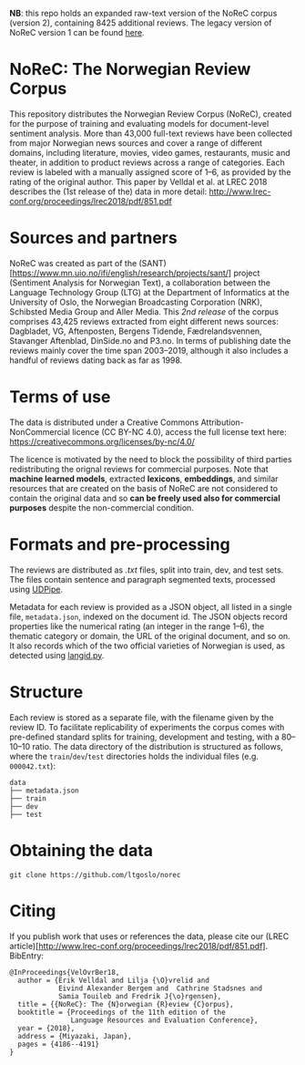 **NB**: this repo holds an expanded raw-text version of the NoReC corpus (version 2), containing 8425 additional reviews. The legacy version of NoReC version 1 can be found [here](https://github.com/erikve/norec).

# NoReC: The Norwegian Review Corpus
This repository distributes the Norwegian Review Corpus (NoReC), created for the purpose of training and evaluating models for document-level sentiment analysis. More than 43,000 full-text reviews have been collected from major Norwegian news sources and cover a range of different domains, including literature, movies, video games, restaurants, music and theater, in addition to product reviews across a range of categories. Each review is labeled with a manually assigned score of 1–6, as provided by the rating of the original author. This paper by Velldal et al. at LREC 2018 describes the (1st release of the) data in more detail: http://www.lrec-conf.org/proceedings/lrec2018/pdf/851.pdf 

# Sources and partners
NoReC was created as part of the (SANT)[https://www.mn.uio.no/ifi/english/research/projects/sant/] project (Sentiment Analysis for Norwegian Text), a collaboration between the Language Technology Group (LTG) at the Department of Informatics at the University of Oslo, the Norwegian Broadcasting Corporation (NRK), Schibsted Media Group and Aller Media. This _2nd release_ of the corpus comprises 43,425 reviews extracted from eight different news sources: Dagbladet, VG, Aftenposten, Bergens Tidende, Fædrelandsvennen, Stavanger Aftenblad, DinSide.no and P3.no. In terms of publishing date the reviews mainly cover the time span 2003–2019, although it also includes a handful of reviews dating back as far as 1998.

# Terms of use
The data is distributed under a Creative Commons Attribution-NonCommercial licence (CC BY-NC 4.0), access the full license text here: https://creativecommons.org/licenses/by-nc/4.0/

The licence is motivated by the need to block the possibility of third parties redistributing the orignal reviews for commercial purposes. Note that **machine learned models**, extracted **lexicons**, **embeddings**, and similar resources that are created on the basis of NoReC are not considered to contain the original data and so **can be freely used also for commercial purposes** despite the non-commercial condition. 

# Formats and pre-processing
The reviews are distributed as *.txt* files, split into train, dev, and test sets. The files contain sentence and paragraph segmented texts, processed using [UDPipe](https://ufal.mff.cuni.cz/udpipe).

Metadata for each review is provided as a JSON object, all listed in a single file, `metadata.json`, indexed on the document id. The JSON objects record properties like the numerical rating (an integer in the range 1–6), the thematic category or domain, the URL of the original document, and so on. It also records which of the two official varieties of Norwegian is used, as detected using [langid.py](https://github.com/saffsd/langid.py).   

# Structure 
Each review is stored as a separate file, with the filename given by the review ID. To facilitate replicability of experiments the corpus comes with pre-defined standard splits for training, development and testing, with a 80–10–10 ratio. The data directory of the distribution is structured as follows, where the `train`/`dev`/`test` directories holds the individual files (e.g. `000042.txt`):

```
data
├── metadata.json
├── train
├── dev
├── test
```

# Obtaining the data
```
git clone https://github.com/ltgoslo/norec
```

# Citing

If you publish work that uses or references the data, please cite our (LREC article)[http://www.lrec-conf.org/proceedings/lrec2018/pdf/851.pdf]. BibEntry: 

```
@InProceedings{VelOvrBer18,
  author = {Erik Velldal and Lilja {\O}vrelid and 
            Eivind Alexander Bergem and  Cathrine Stadsnes and 
            Samia Touileb and Fredrik J{\o}rgensen},
  title = {{NoReC}: The {N}orwegian {R}eview {C}orpus},
  booktitle = {Proceedings of the 11th edition of the 
               Language Resources and Evaluation Conference},
  year = {2018},
  address = {Miyazaki, Japan},
  pages = {4186--4191}
}
```
